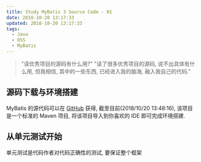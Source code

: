 ```yaml
---
title: Study MyBatis 3 Source Code - 01
date: 2018-10-20 13:17:33
updated: 2018-10-20 13:17:33
tags:
  - Java
  - OSS
  - MyBatis
---
```


> "读优秀项目的源码有什么用?"
> "读了很多优秀项目的源码, 说不出具体有什么用, 但我相信, 其中的一些东西, 已经进入我的脑海, 融入我自己的代码."

## 源码下载与环境搭建

MyBatis 的源代码可以在 [GitHub](https://github.com/mybatis/mybatis-3) 获得, 截至目前(2018/10/20 13:48:16), 该项目是一个标准的 Maven 项目, 将该项目导入到你喜欢的 IDE 即可完成环境搭建.

## 从单元测试开始

单元测试是代码作者对代码正确性的测试, 要保证整个框架
